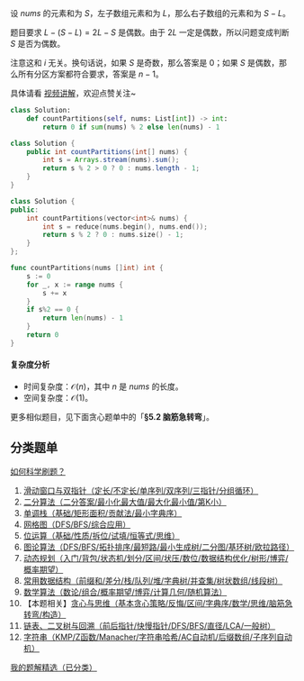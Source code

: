 设 $\textit{nums}$ 的元素和为 $S$，左子数组元素和为 $L$，那么右子数组的元素和为 $S-L$。

题目要求 $L - (S-L) = 2L - S$ 是偶数。由于 $2L$ 一定是偶数，所以问题变成判断 $S$ 是否为偶数。

注意这和 $i$ 无关。换句话说，如果 $S$ 是奇数，那么答案是 $0$；如果 $S$ 是偶数，那么所有分区方案都符合要求，答案是 $n-1$。

具体请看 [视频讲解](https://www.bilibili.com/video/BV15sFNewEia/)，欢迎点赞关注~

```py [sol-Python3]
class Solution:
    def countPartitions(self, nums: List[int]) -> int:
        return 0 if sum(nums) % 2 else len(nums) - 1
```

```java [sol-Java]
class Solution {
    public int countPartitions(int[] nums) {
        int s = Arrays.stream(nums).sum();
        return s % 2 > 0 ? 0 : nums.length - 1;
    }
}
```

```cpp [sol-C++]
class Solution {
public:
    int countPartitions(vector<int>& nums) {
        int s = reduce(nums.begin(), nums.end());
        return s % 2 ? 0 : nums.size() - 1;
    }
};
```

```go [sol-Go]
func countPartitions(nums []int) int {
	s := 0
	for _, x := range nums {
		s += x
	}
	if s%2 == 0 {
		return len(nums) - 1
	}
	return 0
}
```

#### 复杂度分析

- 时间复杂度：$\mathcal{O}(n)$，其中 $n$ 是 $\textit{nums}$ 的长度。
- 空间复杂度：$\mathcal{O}(1)$。

更多相似题目，见下面贪心题单中的「**§5.2 脑筋急转弯**」。

## 分类题单

[如何科学刷题？](https://leetcode.cn/circle/discuss/RvFUtj/)

1. [滑动窗口与双指针（定长/不定长/单序列/双序列/三指针/分组循环）](https://leetcode.cn/circle/discuss/0viNMK/)
2. [二分算法（二分答案/最小化最大值/最大化最小值/第K小）](https://leetcode.cn/circle/discuss/SqopEo/)
3. [单调栈（基础/矩形面积/贡献法/最小字典序）](https://leetcode.cn/circle/discuss/9oZFK9/)
4. [网格图（DFS/BFS/综合应用）](https://leetcode.cn/circle/discuss/YiXPXW/)
5. [位运算（基础/性质/拆位/试填/恒等式/思维）](https://leetcode.cn/circle/discuss/dHn9Vk/)
6. [图论算法（DFS/BFS/拓扑排序/最短路/最小生成树/二分图/基环树/欧拉路径）](https://leetcode.cn/circle/discuss/01LUak/)
7. [动态规划（入门/背包/状态机/划分/区间/状压/数位/数据结构优化/树形/博弈/概率期望）](https://leetcode.cn/circle/discuss/tXLS3i/)
8. [常用数据结构（前缀和/差分/栈/队列/堆/字典树/并查集/树状数组/线段树）](https://leetcode.cn/circle/discuss/mOr1u6/)
9. [数学算法（数论/组合/概率期望/博弈/计算几何/随机算法）](https://leetcode.cn/circle/discuss/IYT3ss/)
10. 【本题相关】[贪心与思维（基本贪心策略/反悔/区间/字典序/数学/思维/脑筋急转弯/构造）](https://leetcode.cn/circle/discuss/g6KTKL/)
11. [链表、二叉树与回溯（前后指针/快慢指针/DFS/BFS/直径/LCA/一般树）](https://leetcode.cn/circle/discuss/K0n2gO/)
12. [字符串（KMP/Z函数/Manacher/字符串哈希/AC自动机/后缀数组/子序列自动机）](https://leetcode.cn/circle/discuss/SJFwQI/)

[我的题解精选（已分类）](https://github.com/EndlessCheng/codeforces-go/blob/master/leetcode/SOLUTIONS.md)
